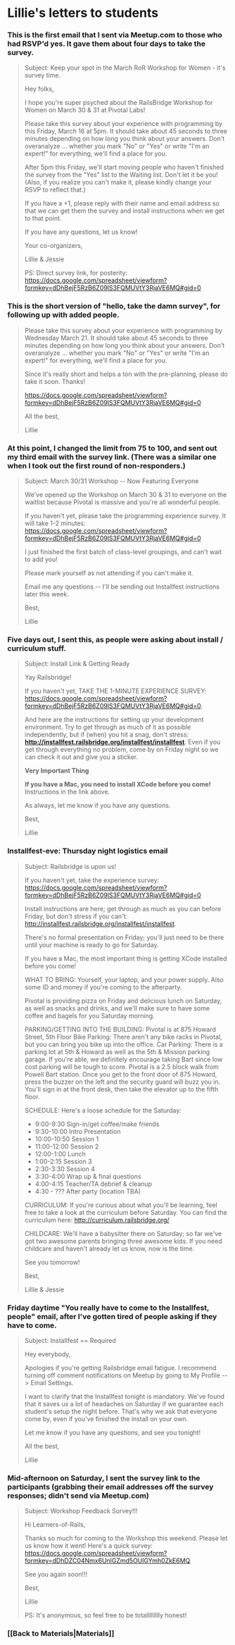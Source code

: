 # Lillie's letters to students

### This is the first email that I sent via Meetup.com to those who had RSVP'd yes. It gave them about four days to take the survey.

>Subject: Keep your spot in the March RoR Workshop for Women - it's survey time. 
>
> Hey folks,
> 
> I hope you're super psyched about the RailsBridge Workshop for Women on March 30 & 31 at Pivotal Labs! 
> 
> Please take this survey about your experience with programming by this Friday, March 16 at 5pm. It should take about 45 seconds to three minutes depending on how long you think about your answers. Don't overanalyze ... whether you mark "No" or "Yes" or write "I'm an expert!" for everything, we'll find a place for you.
> 
> After 5pm this Friday, we'll start moving people who haven't finished the survey from the "Yes" list to the Waiting list. Don't let it be you! (Also, if you realize you can't make it, please kindly change your RSVP to reflect that.)
> 
> If you have a +1, please reply with their name and email address so that we can get them the survey and install instructions when we get to that point. 
> 
> If you have any questions, let us know!
> 
> Your co-organizers,
>
> Lillie & Jessie
> 
> PS: Direct survey link, for posterity: https://docs.google.com/spreadsheet/viewform?formkey=dDhBejF5RzB6Z09lS3FQMUVtY3RjaVE6MQ#gid=0

### This is the short version of "hello, take the damn survey", for following up with added people.

> Please take this survey about your experience with programming by Wednesday March 21. It should take about 45 seconds to three minutes depending on how long you think about your answers. Don't overanalyze ... whether you mark "No" or "Yes" or write "I'm an expert!" for everything, we'll find a place for you. 
> 
> Since it's really short and helps a ton with the pre-planning, please do take it soon. Thanks! 
> 
> https://docs.google.com/spreadsheet/viewform?formkey=dDhBejF5RzB6Z09lS3FQMUVtY3RjaVE6MQ#gid=0 
> 
> All the best, 
>
> Lillie

### At this point, I changed the limit from 75 to 100, and sent out my third email with the survey link. (There was a similar one when I took out the first round of non-responders.)

>Subject: March 30/31 Workshop -- Now Featuring Everyone 
>
>We've opened up the Workshop on March 30 & 31 to everyone on the waitlist because Pivotal is massive and you're all wonderful people. 
> 
> If you haven't yet, please take the programming experience survey. It will take 1-2 minutes: https://docs.google.com/spreadsheet/viewform?formkey=dDhBejF5RzB6Z09lS3FQMUVtY3RjaVE6MQ#gid=0
> 
> I just finished the first batch of class-level groupings, and can't wait to add you! 
> 
> Please mark yourself as not attending if you can't make it. 
> 
> Email me any questions -- I'll be sending out Installfest instructions later this week. 
> 
> Best,
>
> Lillie

### Five days out, I sent this, as people were asking about install / curriculum stuff. 

> Subject: Install Link & Getting Ready
> 
> Yay Railsbridge!
> 
> If you haven't yet, TAKE THE 1-MINUTE EXPERIENCE SURVEY: https://docs.google.com/spreadsheet/viewform?formkey=dDhBejF5RzB6Z09lS3FQMUVtY3RjaVE6MQ#gid=0.
> 
> And here are the instructions for setting up your development environment. Try to get through as much of it as possible independently, but if (when) you hit a snag, don't stress: **http://installfest.railsbridge.org/installfest/installfest**. Even if you get through everything no problem, come by on Friday night so we can check it out and give you a sticker. 
> 
> **Very Important Thing**
> 
>**If you have a Mac, you need to install XCode before you come!** Instructions in the link above.
> 
> As always, let me know if you have any questions.
> 
> Best,
>
> Lillie

### Installfest-eve: Thursday night logistics email

> Subject: Railsbridge is upon us!
> 
> If you haven't yet, take the experience survey: https://docs.google.com/spreadsheet/viewform?formkey=dDhBejF5RzB6Z09lS3FQMUVtY3RjaVE6MQ#gid=0
> 
> Install instructions are here; get through as much as you can before Friday, but don't stress if you can't: http://installfest.railsbridge.org/installfest/installfest. 
> 
> There's no formal presentation on Friday; you'll just need to be there until your machine is ready to go for Saturday. 
> 
> If you have a Mac, the most important thing is getting XCode installed before you come!  
> 
> WHAT TO BRING: 
> Yourself, your laptop, and your power supply. Also some ID and money if you're coming to the afterparty. 
> 
> Pivotal is providing pizza on Friday and delicious lunch on Saturday, as well as snacks and drinks, and we'll make sure to have some coffee and bagels for you Saturday morning. 
> 
> PARKING/GETTING INTO THE BUILDING: 
> Pivotal is at 875 Howard Street, 5th Floor 
> Bike Parking: There aren't any bike racks in Pivotal, but you can bring you bike up into the office. 
> Car Parking:  There is a parking lot at 5th & Howard as well as the 5th & Mission parking garage. If you're able, we definitely encourage taking Bart since low cost parking will be tough to score. 
> Pivotal is a 2.5 block walk from Powell Bart station.  Once you get to the front door of 875 Howard, press the buzzer on the left and the security guard will buzz you in. You'll sign in at the front desk, then take the elevator up to the fifth floor.   
> 
> SCHEDULE: 
> Here's a loose schedule for the Saturday: 
> * 9:00-9:30 Sign-in/get coffee/make friends 
> * 9:30-10:00 Intro Presentation 
> * 10:00-10:50 Session 1 
> * 11:00-12:00 Session 2 
> * 12:00-1:00 Lunch 
> * 1:00-2:15 Session 3 
> * 2:30-3:30 Session 4 
> * 3:30-4:00 Wrap up & final questions 
> * 4:00-4:15 Teacher/TA debrief & cleanup 
> * 4:30 - ??? After party (location TBA)   
> 
> CURRICULUM: 
> If you're curious about what you'll be learning, feel free to take a look at the curriculum before Saturday.  You can find the curriculum here: http://curriculum.railsbridge.org/ 
> 
> CHILDCARE: We'll have a babysitter there on Saturday; so far we've got two awesome parents bringing three awesome kids. If you need childcare and haven't already let us know, now is the time.  
> 
> See you tomorrow! 
>
> Best, 
>
> Lillie & Jessie

### Friday daytime "You really have to come to the Installfest, people" email, after I've gotten tired of people asking if they have to come. 

> Subject: Installfest == Required
> 
> Hey everybody,
> 
> Apologies if you're getting Railsbridge email fatigue. I recommend turning off comment notifications on Meetup by going to My Profile --> Email Settings.
> 
> I want to clarify that the Installfest tonight is mandatory. We've found that it saves us a lot of headaches on Saturday if we guarantee each student's setup the night before. That's why we ask that everyone come by, even if you've finished the install on your own. 
> 
> Let me know if you have any questions, and see you tonight!
> 
> All the best,
>
> Lillie

### Mid-afternoon on Saturday, I sent the survey link to the participants (grabbing their email addresses off the survey responses; didn't send via Meetup.com)

> Subject: Workshop Feedback Survey!!!
> 
> Hi Learners-of-Rails,
> 
> Thanks so much for coming to the Workshop this weekend. Please let us know how it went! Here's a quick survey: https://docs.google.com/spreadsheet/viewform?formkey=dDhDZC04Nmx6UnlGZmd5OUlGYmh0ZkE6MQ
> 
> See you again soon!!!
> 
> Best,
>
> Lillie
> 
> PS: It's anonymous, so feel free to be totallllllllly honest!
### [[Back to Materials|Materials]]